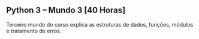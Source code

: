 ## Python 3 – Mundo 3 [40 Horas]
Terceiro mundo do curso explica as estruturas de dados, funções, módulos e tratamento de erros.


